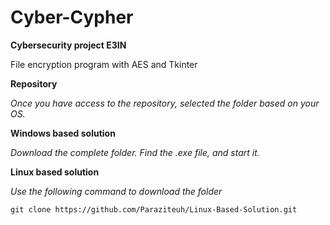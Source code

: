 # Cyber-Cypher
****Cybersecurity project E3IN****

File encryption program with AES and Tkinter

**Repository**

*Once you have access to the repository, selected the folder based on your OS.*

**Windows based solution**

*Download the complete folder.*
*Find the .exe file, and start it.*


**Linux based solution**

*Use the following command to download the folder*

```
git clone https://github.com/Paraziteuh/Linux-Based-Solution.git
```
